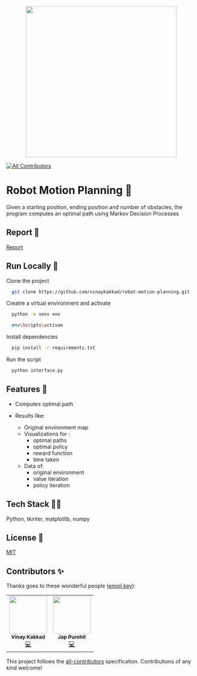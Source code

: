 <div align="center">
  
<img src="https://cdn.dribbble.com/users/1374371/screenshots/3645128/robot_gif.gif" width="400px">
  
</div>

<!-- ALL-CONTRIBUTORS-BADGE:START - Do not remove or modify this section -->
[![All Contributors](https://img.shields.io/badge/all_contributors-2-orange.svg?style=flat-square)](#contributors-)
<!-- ALL-CONTRIBUTORS-BADGE:END -->

# Robot Motion Planning 🤖

Given a starting position, ending position and number of obstacles, the program computes an optimal path using Markov Decision Processes


## Report 🧾

[Report](https://drive.google.com/file/d/1ZwrJRm6JyIAD74Q5Pl45bECA2G1NcppO/view?usp=sharing
)


  
## Run Locally 🚀

Clone the project

```bash
  git clone https://github.com/vinaykakkad/robot-motion-planning.git
```

Creatre a virtual environment and activate

```bash
  python -m venv env

  env\Scripts\activae
```

Install dependencies

```bash
  pip install -r requirements.txt
```

Run the script

```bash
  python interface.py
```

  
## Features 🌟

- Computes optimal path

- Results like:
    
    - Original environment map
    - Visualizations for :
        - optimal paths
        - optimal policy
        - reward function
        - time taken
    - Data of:
        - original environment
        - value iteration
        - policy iteration
## Tech Stack 👨‍💻

Python, tkinter, matplotlib, numpy

  
## License 🔐

[MIT](https://choosealicense.com/licenses/mit/)

  

## Contributors ✨

Thanks goes to these wonderful people ([emoji key](https://allcontributors.org/docs/en/emoji-key)):

<!-- ALL-CONTRIBUTORS-LIST:START - Do not remove or modify this section -->
<!-- prettier-ignore-start -->
<!-- markdownlint-disable -->
<table>
  <tr>
    <td align="center"><a href="https://github.com/vinaykakkad"><img src="https://avatars.githubusercontent.com/u/56934712?v=4?s=100" width="100px;" alt=""/><br /><sub><b>Vinay Kakkad</b></sub></a><br /><a href="https://github.com/vinaykakkad/robot-motion-planning/commits?author=vinaykakkad" title="Code">💻</a></td>
    <td align="center"><a href="http://www.linkedin.com/in/jap-purohit"><img src="https://avatars.githubusercontent.com/u/67332925?v=4?s=100" width="100px;" alt=""/><br /><sub><b>Jap Purohit</b></sub></a><br /><a href="https://github.com/vinaykakkad/robot-motion-planning/commits?author=jappurohit041" title="Code">💻</a></td>
  </tr>
</table>

<!-- markdownlint-restore -->
<!-- prettier-ignore-end -->

<!-- ALL-CONTRIBUTORS-LIST:END -->

This project follows the [all-contributors](https://github.com/all-contributors/all-contributors) specification. Contributions of any kind welcome!
